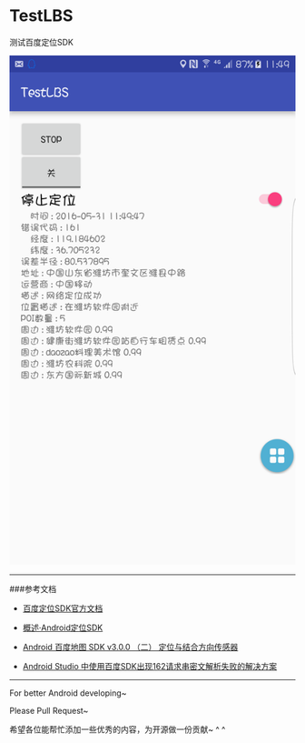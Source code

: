 # TestLBS
测试百度定位SDK

![image](http://github.com/duyi324/TestLBS/raw/master/jpg/PIC1.png)

---

###参考文档

- [百度定位SDK官方文档](http://developer.baidu.com/map/loc_refer/index.html?com/baidu/location/)
- [概述·Android定位SDK](http://lbsyun.baidu.com/index.php?title=android-locsdk)


- [Android 百度地图 SDK v3.0.0 （二） 定位与结合方向传感器](http://blog.csdn.net/lmj623565791/article/details/37730469)
- [Android Studio 中使用百度SDK出现162请求串密文解析失败的解决方案](http://blog.csdn.net/u010782846/article/details/50037897)

---




For better Android developing~

Please Pull Request~

希望各位能帮忙添加一些优秀的内容，为开源做一份贡献~ ^ ^ 







